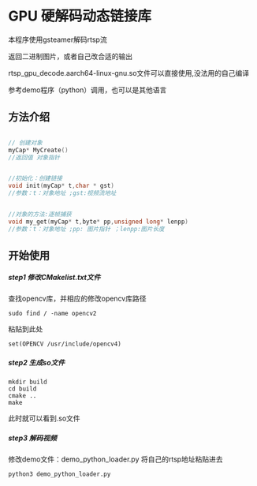 # GPU 硬解码动态链接库
本程序使用gsteamer解码rtsp流

返回二进制图片，或者自己改合适的输出

rtsp_gpu_decode.aarch64-linux-gnu.so文件可以直接使用,没法用的自己编译

参考demo程序（python）调用，也可以是其他语言

## 方法介绍
```cpp

// 创建对象
myCap* MyCreate()
//返回值 对象指针


//初始化：创建链接
void init(myCap* t,char * gst)
//参数：t：对象地址 ;gst:视频流地址


//对象的方法:逐帧捕获
void my_get(myCap* t,byte* pp,unsigned long* lenpp)
//参数：t：对象地址 ;pp: 图片指针 ；lenpp:图片长度
```
## 开始使用
##### step1 修改CMakelist.txt文件
查找opencv库，并相应的修改opencv库路径
```shell
sudo find / -name opencv2
```
粘贴到此处
```shell
set(OPENCV /usr/include/opencv4)
```
##### step2 生成so文件
```shell
mkdir build
cd build
cmake ..
make
```
此时就可以看到.so文件

##### step3 解码视频

修改demo文件：demo_python_loader.py
将自己的rtsp地址粘贴进去

```shell
python3 demo_python_loader.py
```
